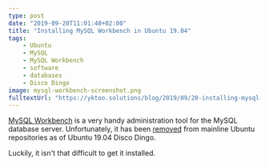 ```yaml
---
type: post
date: "2019-09-20T11:01:48+02:00"
title: "Installing MySQL Workbench in Ubuntu 19.04"
tags:
    - Ubuntu
    - MySQL
    - MySQL Workbench
    - software
    - databases
    - Disco Dingo
image: mysql-workbench-screenshot.png
fulltextUrl: "https://yktoo.solutions/blog/2019/09/20-installing-mysql-workbench-in-ubuntu-19.04/"
---
```


[MySQL Workbench](https://www.mysql.com/products/workbench/) is a very handy administration tool for the MySQL database server. Unfortunately, it has been [removed](https://www.reddit.com/r/Ubuntu/comments/bg0zvd/mysql_workbench_not_available_in_ubuntu_1904/) from mainline Ubuntu repositories as of Ubuntu 19.04 Disco Dingo.

Luckily, it isn't that difficult to get it installed.
